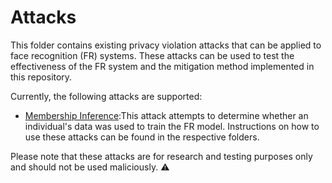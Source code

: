 # Attacks
This folder contains existing privacy violation attacks that can be applied to face recognition (FR) systems.
These attacks can be used to test the effectiveness of the FR system and the mitigation method implemented in
this repository.

Currently, the following attacks are supported:
- [Membership Inference](https://github.com/guyelov/Face-Recognition-Mitigation-Method/blob/38cd300509632d4f87279188deb305ceedf2a48b/Attacks/Membership_Inference/MembershipAttack.py):This attack attempts to determine whether an individual's data was used to train the FR model.
Instructions on how to use these attacks can be found in the respective folders.

Please note that these attacks are for research and testing purposes only and should not be used maliciously. :warning: